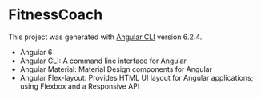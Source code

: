 # FitnessCoach

This project was generated with [Angular CLI](https://github.com/angular/angular-cli) version 6.2.4.

* Angular 6
* Angular CLI: A command line interface for Angular
* Angular Material: Material Design components for Angular
* Angular Flex-layout: Provides HTML UI layout for Angular applications; using Flexbox and a Responsive API
